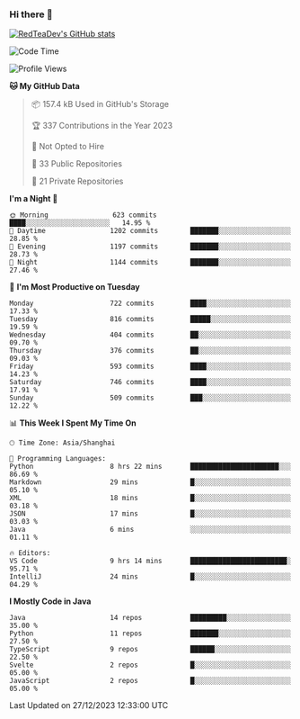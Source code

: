 ### Hi there 👋

<!--
**RedTeaDev/RedTeaDev** is a ✨ _special_ ✨ repository because its `README.md` (this file) appears on your GitHub profile.

Here are some ideas to get you started:

- 🔭 I’m currently working on ...
- 🌱 I’m currently learning ...
- 👯 I’m looking to collaborate on ...
- 🤔 I’m looking for help with ...
- 💬 Ask me about ...
- 📫 How to reach me: ...
- 😄 Pronouns: ...
- ⚡ Fun fact: ...
-->

<!--
[![wakatime](https://wakatime.com/badge/user/6b101ed0-04c0-4490-9283-eb61f2efff96.svg)](https://wakatime.com/@6b101ed0-04c0-4490-9283-eb61f2efff96)
!-->

[![RedTeaDev's GitHub stats](https://github-readme-stats.vercel.app/api?username=RedTeaDev)](https://github.com/anuraghazra/github-readme-stats)
<!--
[![willianrod's wakatime stats](https://github-readme-stats.vercel.app/api/wakatime?username=RedTeaDev)](https://github.com/anuraghazra/github-readme-stats)
!-->
<!--START_SECTION:waka-->
![Code Time](http://img.shields.io/badge/Code%20Time-1%2C963%20hrs%202%20mins-blue)

![Profile Views](http://img.shields.io/badge/Profile%20Views-0-blue)

**🐱 My GitHub Data** 

> 📦 157.4 kB Used in GitHub's Storage 
 > 
> 🏆 337 Contributions in the Year 2023
 > 
> 🚫 Not Opted to Hire
 > 
> 📜 33 Public Repositories 
 > 
> 🔑 21 Private Repositories 
 > 
**I'm a Night 🦉** 

```text
🌞 Morning                623 commits         ████░░░░░░░░░░░░░░░░░░░░░   14.95 % 
🌆 Daytime                1202 commits        ███████░░░░░░░░░░░░░░░░░░   28.85 % 
🌃 Evening                1197 commits        ███████░░░░░░░░░░░░░░░░░░   28.73 % 
🌙 Night                  1144 commits        ███████░░░░░░░░░░░░░░░░░░   27.46 % 
```
📅 **I'm Most Productive on Tuesday** 

```text
Monday                   722 commits         ████░░░░░░░░░░░░░░░░░░░░░   17.33 % 
Tuesday                  816 commits         █████░░░░░░░░░░░░░░░░░░░░   19.59 % 
Wednesday                404 commits         ██░░░░░░░░░░░░░░░░░░░░░░░   09.70 % 
Thursday                 376 commits         ██░░░░░░░░░░░░░░░░░░░░░░░   09.03 % 
Friday                   593 commits         ████░░░░░░░░░░░░░░░░░░░░░   14.23 % 
Saturday                 746 commits         ████░░░░░░░░░░░░░░░░░░░░░   17.91 % 
Sunday                   509 commits         ███░░░░░░░░░░░░░░░░░░░░░░   12.22 % 
```


📊 **This Week I Spent My Time On** 

```text
🕑︎ Time Zone: Asia/Shanghai

💬 Programming Languages: 
Python                   8 hrs 22 mins       ██████████████████████░░░   86.69 % 
Markdown                 29 mins             █░░░░░░░░░░░░░░░░░░░░░░░░   05.10 % 
XML                      18 mins             █░░░░░░░░░░░░░░░░░░░░░░░░   03.18 % 
JSON                     17 mins             █░░░░░░░░░░░░░░░░░░░░░░░░   03.03 % 
Java                     6 mins              ░░░░░░░░░░░░░░░░░░░░░░░░░   01.11 % 

🔥 Editors: 
VS Code                  9 hrs 14 mins       ████████████████████████░   95.71 % 
IntelliJ                 24 mins             █░░░░░░░░░░░░░░░░░░░░░░░░   04.29 % 
```

**I Mostly Code in Java** 

```text
Java                     14 repos            █████████░░░░░░░░░░░░░░░░   35.00 % 
Python                   11 repos            ███████░░░░░░░░░░░░░░░░░░   27.50 % 
TypeScript               9 repos             ██████░░░░░░░░░░░░░░░░░░░   22.50 % 
Svelte                   2 repos             █░░░░░░░░░░░░░░░░░░░░░░░░   05.00 % 
JavaScript               2 repos             █░░░░░░░░░░░░░░░░░░░░░░░░   05.00 % 
```




 Last Updated on 27/12/2023 12:33:00 UTC
<!--END_SECTION:waka-->


